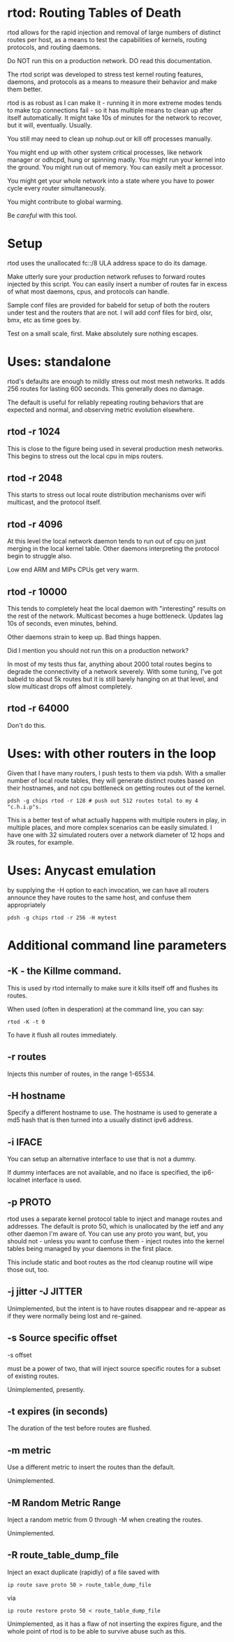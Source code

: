 # rtod: Routing Tables of Death

rtod allows for the rapid injection and removal of large numbers of
distinct routes per host, as a means to test the capabilities of
kernels, routing protocols, and routing daemons.

Do NOT run this on a production network. DO read this documentation.

The rtod script was developed to stress test kernel routing
features, daemons, and protocols as a means to measure their
behavior and make them better.

rtod is as robust as I can make it - running it in more extreme
modes tends to make tcp connections fail - so it has multiple means
to clean up after itself automatically. It might take 10s of
minutes for the network to recover, but it will, eventually. Usually.

You still may need to clean up nohup.out or kill off processes manually.

You might end up with other system critical processes, like network 
manager or odhcpd, hung or spinning madly. You might run your
kernel into the ground. You might run out of memory. You can easily
melt a processor.  

You might get your whole network into a state where you have to
power cycle every router simultaneously.

You might contribute to global warming.

Be *careful* with this tool.

# Setup

rtod uses the unallocated fc::/8 ULA address space to do its damage.

Make utterly sure your production network refuses to forward routes
injected by this script. You can easily insert a number of routes
far in excess of what most daemons, cpus, and protocols can handle.

Sample conf files are provided for babeld for setup of both the
routers under test and the routers that are not. I will add conf
files for bird, olsr, bmx, etc as time goes by.

Test on a small scale, first. Make absolutely sure nothing escapes.

# Uses: standalone

rtod's defaults are enough to mildly stress out most mesh networks.
It adds 256 routes for lasting 600 seconds. This generally does
no damage.

The default is useful for reliably repeating routing behaviors
that are expected and normal, and observing metric evolution
elsewhere.

## rtod -r 1024

This is close to the figure being used in several production mesh
networks. This begins to stress out the local cpu in mips routers.

## rtod -r 2048

This starts to stress out local route distribution mechanisms
over wifi multicast, and the protocol itself.

## rtod -r 4096

At this level the local network daemon tends to run out of cpu on 
just merging in the local kernel table. Other daemons interpreting
the protocol begin to struggle also.

Low end ARM and MIPs CPUs get very warm.

## rtod -r 10000

This tends to completely heat the local daemon with "interesting"
results on the rest of the network. Multicast becomes a huge 
bottleneck. Updates lag 10s of seconds, even minutes, behind.

Other daemons strain to keep up. Bad things happen.

Did I mention you should not run this on a production network?

In most of my tests thus far, anything about 2000 total routes begins
to degrade the connectivity of a network severely. With some tuning,
I've got babeld to about 5k routes but it is still barely hanging on
at that level, and slow multicast drops off almost completely.

## rtod -r 64000

Don't do this. 

# Uses: with other routers in the loop

Given that I have many routers, I push tests to them via pdsh. With
a smaller number of local route tables, they will generate
distinct routes based on their hostnames, and not cpu bottleneck
on getting routes out of the kernel.

````
pdsh -g chips rtod -r 128 # push out 512 routes total to my 4 "c.h.i.p"s.
````

This is a better test of what actually happens with multiple routers in
play, in multiple places, and more complex scenarios can be easily
simulated. I have one with 32 simulated routers over a network diameter
of 12 hops and 3k routes, for example.

# Uses: Anycast emulation

by supplying the -H option to each invocation, we can have all routers 
announce they have routes to the same host, and confuse them appropriately

````
pdsh -g chips rtod -r 256 -H mytest
````

# Additional command line parameters

## -K - the Killme command.

This is used by rtod internally to make sure it
kills itself off and flushes its routes.

When used (often in desperation) at the command line, you can say:

````
rtod -K -t 0 
````

To have it flush all routes immediately.

## -r routes

Injects this number of routes, in the range 1-65534.

## -H hostname

Specify a different hostname to use. The hostname is used to
generate a md5 hash that is then turned into a usually distinct
ipv6 address. 

## -i IFACE

You can setup an alternative interface to use that is not a dummy.

If dummy interfaces are not available, and no iface is specified,
the ip6-localnet interface is used.

## -p PROTO

rtod uses a separate kernel protocol table to inject and manage
routes and addresses. The default is proto 50, which is unallocated
by the ietf and any other daemon I'm aware of. You can use any proto
you want, but, you should not - unless you want to confuse them -
inject routes into the kernel tables being managed by your daemons
in the first place.

This include static and boot routes as the rtod cleanup routine will wipe 
those out, too.

## -j jitter -J JITTER

Unimplemented, but the intent is to have routes disappear and re-appear
as if they were normally being lost and re-gained.

## -s Source specific offset

-s offset 

must be a power of two, that will inject source specific routes for a
subset of existing routes.

Unimplemented, presently.

## -t expires (in seconds) 

The duration of the test before routes are flushed.

## -m metric

Use a different metric to insert the routes than the default.

Unimplemented.

## -M Random Metric Range

Inject a random metric from 0 through -M when creating the
routes.

Unimplemented.

## -R route_table_dump_file

Inject an exact duplicate (rapidly) of a file saved with

````
ip route save proto 50 > route_table_dump_file
````

via

````
ip route restore proto 50 < route_table_dump_file
````

Unimplemented, as it has a flaw of not inserting the expires figure,
and the whole point of rtod is to be able to survive abuse such
as this.


